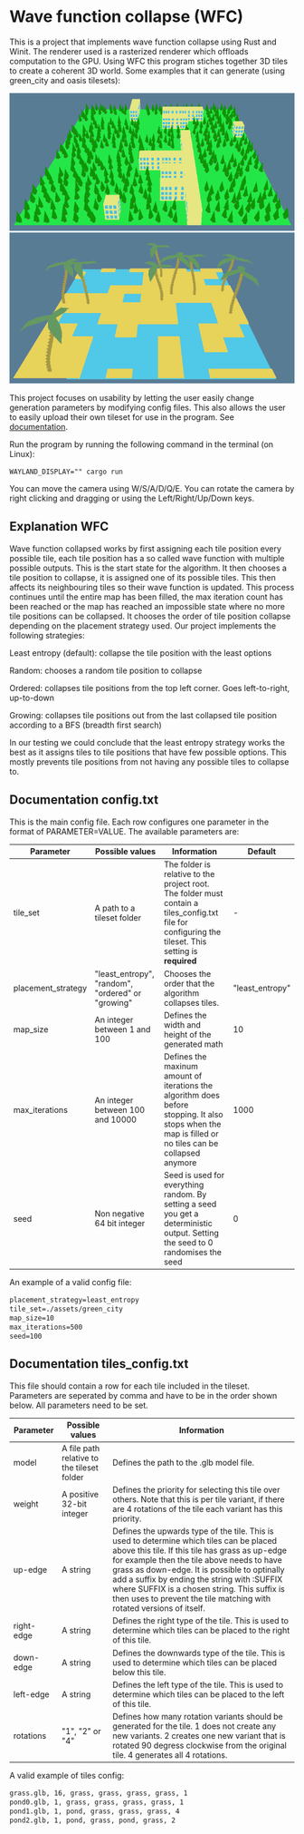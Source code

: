 # Wave function collapse (WFC)
This is a project that implements wave function collapse using Rust and Winit. The renderer used is a rasterized renderer which offloads computation to the GPU. Using WFC this program stiches together 3D tiles to create a coherent 3D world. Some examples that it can generate (using green_city and oasis tilesets):

![Green City Example](docs/green_city_example.png)
![Oasis Example](docs/oasis_example.png)

This project focuses on usability by letting the user easily change generation parameters by modifying config files. This also allows the user to easily upload their own tileset for use in the program. See [documentation](#documentation-configtxt).

Run the program by running the following command in the terminal (on Linux):

```
WAYLAND_DISPLAY="" cargo run
```

You can move the camera using W/S/A/D/Q/E. You can rotate the camera by right clicking and dragging or using the Left/Right/Up/Down keys.

## Explanation WFC
Wave function collapsed works by first assigning each tile position every possible tile, each tile position has a so called wave function with multiple possible outputs. This is the start state for the algorithm. It then chooses a tile position to collapse, it is assigned one of its possible tiles. This then affects its neighbouring tiles so their wave function is updated. This process continues until the entire map has been filled, the max iteration count has been reached or the map has reached an impossible state where no more tile positions can be collapsed. It chooses the order of tile position collapse depending on the placement strategy used. Our project implements the following strategies:

Least entropy (default): collapse the tile position with the least options

Random: chooses a random tile position to collapse

Ordered: collapses tile positions from the top left corner. Goes left-to-right, up-to-down

Growing: collapses tile positions out from the last collapsed tile position according to a BFS (breadth first search)

In our testing we could conclude that the least entropy strategy works the best as it assigns tiles to tile positions that have few possible options. This mostly prevents tile positions from not having any possible tiles to collapse to.

## Documentation config.txt

This is the main config file. Each row configures one parameter in the format of PARAMETER=VALUE. The available parameters are:

|Parameter  |Possible values|Information|Default|
|-----------|---------------|-----------|--|
|tile_set   |A path to a tileset folder |The folder is relative to the project root. The folder must contain a tiles_config.txt file for configuring the tileset. This setting is **required**|-|
|placement_strategy|"least_entropy", "random", "ordered" or "growing"| Chooses the order that the algorithm collapses tiles.| "least_entropy"|
|map_size|An integer between 1 and 100|Defines the width and height of the generated math|10|
|max_iterations|An integer between 100 and 10000|Defines the maxinum amount of iterations the algorithm does before stopping. It also stops when the map is filled or no tiles can be collapsed anymore|1000|
|seed|Non negative 64 bit integer|Seed is used for everything random. By setting a seed you get a deterministic output. Setting the seed to 0 randomises the seed|0|

An example of a valid config file:
```
placement_strategy=least_entropy
tile_set=./assets/green_city
map_size=10
max_iterations=500
seed=100
```

## Documentation tiles_config.txt

This file should contain a row for each tile included in the tileset. Parameters are seperated by comma and have to be in the order shown below. All parameters need to be set.

|Parameter  |Possible values|Information|
|-----------|---------------|-----------|
|model|A file path relative to the tileset folder|Defines the path to the .glb model file.|
|weight|A positive 32-bit integer|Defines the priority for selecting this tile over others. Note that this is per tile variant, if there are 4 rotations of the tile each variant has this priority.|
|up-edge|A string|Defines the upwards type of the tile. This is used to determine which tiles can be placed above this tile. If this tile has grass as up-edge for example then the tile above needs to have grass as down-edge. It is possible to optinally add a suffix by ending the string with :SUFFIX where SUFFIX is a chosen string. This suffix is then uses to prevent the tile matching with rotated versions of itself.|
|right-edge|A string|Defines the right type of the tile. This is used to determine which tiles can be placed to the right of this tile.|
|down-edge|A string|Defines the downwards type of the tile. This is used to determine which tiles can be placed below this tile.|
|left-edge|A string|Defines the left type of the tile. This is used to determine which tiles can be placed to the left of this tile.|
|rotations|"1", "2" or "4"|Defines how many rotation variants should be generated for the tile. 1 does not create any new variants. 2 creates one new variant that is rotated 90 degress clockwise from the original tile. 4 generates all 4 rotations.

A valid example of tiles config:
```
grass.glb, 16, grass, grass, grass, grass, 1
pond0.glb, 1, grass, grass, grass, grass, 1
pond1.glb, 1, pond, grass, grass, grass, 4
pond2.glb, 1, pond, grass, pond, grass, 2
```